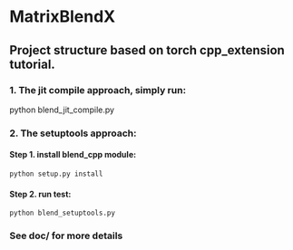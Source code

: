 # MatrixBlendX

## Project structure based on torch cpp_extension tutorial.

### 1. The jit compile approach, simply run:
python blend_jit_compile.py 

### 2. The setuptools approach:
  #### Step 1. install blend_cpp module: 
    python setup.py install
  #### Step 2. run test: 
    python blend_setuptools.py 

### See doc/ for more details

